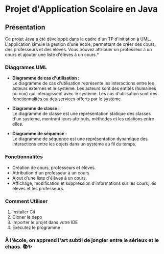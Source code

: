 # Projet d'Application Scolaire en Java
## Présentation
Ce projet Java a été développé dans le cadre d'un TP d'initiation à UML. 
L'application simule la gestion d'une école, permettant de créer des cours, des professeurs et des élèves. 
Vous pouvez attribuer un professeur à un cours et ajouter une liste d'élèves à un cours.*

### Diaggrames UML
  * __Diagramme de cas d'utilisation :__  
      Le diagramme de cas d'utilisation représente les interactions entre les acteurs externes et le système.
      Les acteurs sont des entités (humaines ou non) qui interagissent avec le système.
      Les cas d'utilisation sont des fonctionnalités ou des services offerts par le système.
  
  * __Diagramme de classe :__  
      Le diagramme de classe est une représentation statique des classes d'un système, montrant leurs attributs, méthodes et les relations entre elles.
    
  * __Diagramme de séquence :__  
      Le diagramme de séquence est une représentation dynamique des interactions entre les objets dans un système au fil du temps.
    
### Fonctionnalités
  * Création de cours, professeurs et élèves.
  * Attribution d'un professeur à un cours.
  * Ajout d'une liste d'élèves à un cours.
  * Affichage, modification et suppression d'informations sur les cours, les élèves et les professeurs.
    
### Comment Utiliser
1. Installer Git
2. Cloner le depo
3. Importer le projet dans votre IDE
4. Exécutez le programme
   

### À l'école, on apprend l'art subtil de jongler entre le sérieux et le chaos. 📚✨
